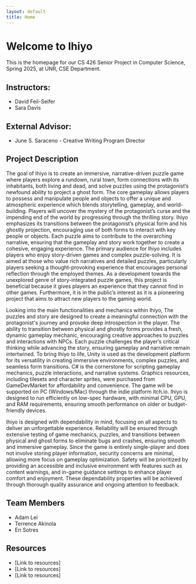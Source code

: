 ```yaml
---
layout: default
title: Home
---
```


# Welcome to Ihiyo

This is the homepage for our CS 426 Senior Project in Computer Science, Spring 2025, at UNR, CSE Department.

## Instructors: 
- David Feil-Seifer
- Sara Davis

## External Advisor:
- June S. Saraceno - Creative Writing Program Director

## Project Description
The goal of Ihiyo is to create an immersive, narrative-driven puzzle game where players explore a rundown, rural town, form connections with its inhabitants, both living and dead, and solve puzzles using the protagonist’s newfound ability to project a ghost form. The core gameplay allows players to possess and manipulate people and objects to offer a unique and atmospheric experience which blends storytelling, gameplay, and world-building. Players will uncover the mystery of the protagonist’s curse and the impending end of the world by progressing through the thrilling story. Ihiyo emphasizes its transitions between the protagonist’s physical form and his ghostly projection, encouraging use of both forms to interact with key people or objects. Each puzzle aims to contribute to the overarching narrative, ensuring that the gameplay and story work together to create a cohesive, engaging experience.
The primary audience for Ihiyo includes players who enjoy story-driven games and complex puzzle-solving. It is aimed at those who value rich narratives and detailed puzzles, particularly players seeking a thought-provoking experience that encourages personal reflection through the employed themes. As a development towards the unexplored genre of story-integrated puzzle games, this project is beneficial because it gives players an experience that they cannot find in other games. Furthermore, it is in the public’s interest as it is a pioneering project that aims to attract new players to the gaming world.

Looking into the main functionalities and mechanics within Ihiyo, The puzzles and story are designed to create a meaningful connection with the protagonist's journey and provoke deep introspection in the player. The ability to transition between physical and ghostly forms provides a fresh, dynamic gameplay mechanic, encouraging creative approaches to puzzles and interactions with NPCs. Each puzzle challenges the player’s critical thinking while advancing the story, ensuring gameplay and narrative remain intertwined. 
To bring Ihiyo to life, Unity is used as the development platform for its versatility in creating immersive environments, complex puzzles, and seamless form transitions. C# is the cornerstone for scripting gameplay mechanics, puzzle interactions, and narrative systems. Graphics resources, including tilesets and character sprites, were purchased from GameDevMarket for affordability and convenience. The game will be supported on PC (Windows/Mac) through the indie platform itch.io. Ihiyo is designed to run efficiently on low-spec hardware, with minimal CPU, GPU, and RAM requirements, ensuring smooth performance on older or budget-friendly devices.

Ihiyo is designed with dependability in mind, focusing on all aspects to deliver an unforgettable experience. Reliability will be ensured through extensive testing of game mechanics, puzzles, and transitions between physical and ghost forms to eliminate bugs and crashes, ensuring smooth and immersive gameplay. Since the game is entirely single-player and does not involve storing player information, security concerns are minimal, allowing more focus on gameplay optimization. Safety will be prioritized by providing an accessible and inclusive environment with features such as content warnings, and in-game guidance settings to enhance player comfort and enjoyment. These dependability properties will be achieved through thorough quality assurance and ongoing attention to feedback.

## Team Members
- Adam Lei
- Terrence Akinola
- Eri Sotres

## Resources
- [Link to resources]
- [Link to resources]
- [Link to resources]
